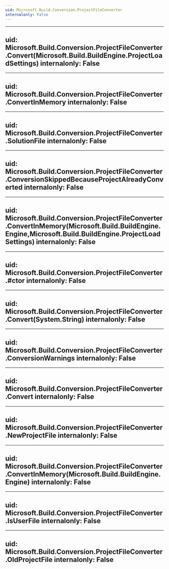 ```yaml
---
uid: Microsoft.Build.Conversion.ProjectFileConverter
internalonly: False
---
```


---
uid: Microsoft.Build.Conversion.ProjectFileConverter.Convert(Microsoft.Build.BuildEngine.ProjectLoadSettings)
internalonly: False
---

---
uid: Microsoft.Build.Conversion.ProjectFileConverter.ConvertInMemory
internalonly: False
---

---
uid: Microsoft.Build.Conversion.ProjectFileConverter.SolutionFile
internalonly: False
---

---
uid: Microsoft.Build.Conversion.ProjectFileConverter.ConversionSkippedBecauseProjectAlreadyConverted
internalonly: False
---

---
uid: Microsoft.Build.Conversion.ProjectFileConverter.ConvertInMemory(Microsoft.Build.BuildEngine.Engine,Microsoft.Build.BuildEngine.ProjectLoadSettings)
internalonly: False
---

---
uid: Microsoft.Build.Conversion.ProjectFileConverter.#ctor
internalonly: False
---

---
uid: Microsoft.Build.Conversion.ProjectFileConverter.Convert(System.String)
internalonly: False
---

---
uid: Microsoft.Build.Conversion.ProjectFileConverter.ConversionWarnings
internalonly: False
---

---
uid: Microsoft.Build.Conversion.ProjectFileConverter.Convert
internalonly: False
---

---
uid: Microsoft.Build.Conversion.ProjectFileConverter.NewProjectFile
internalonly: False
---

---
uid: Microsoft.Build.Conversion.ProjectFileConverter.ConvertInMemory(Microsoft.Build.BuildEngine.Engine)
internalonly: False
---

---
uid: Microsoft.Build.Conversion.ProjectFileConverter.IsUserFile
internalonly: False
---

---
uid: Microsoft.Build.Conversion.ProjectFileConverter.OldProjectFile
internalonly: False
---
